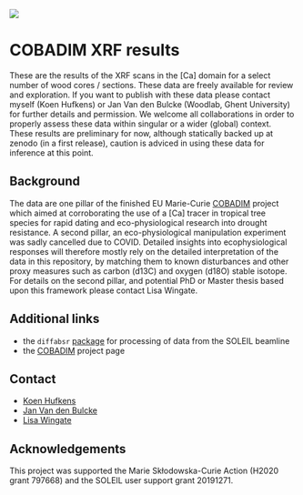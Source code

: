 [![](https://zenodo.org/badge/DOI/10.5281/zenodo.4719520.svg)](https://doi.org/10.5281/zenodo.4719520)


# COBADIM XRF results

These are the results of the XRF scans in the [Ca] domain for a select number of wood cores / sections. These data are freely available for review and exploration. If you want to publish with these data please contact myself (Koen Hufkens) or Jan Van den Bulcke (Woodlab, Ghent University) for further details and permission. We welcome all collaborations in order to properly assess these data within singular or a wider (global) context. These results are preliminary for now, although statically backed up at zenodo (in a first release), caution is adviced in using these data for inference at this point.

## Background

The data are one pillar of the finished EU Marie-Curie [COBADIM](cobadim.org) project which aimed at corroborating the use of a [Ca] tracer in tropical tree species for rapid dating and eco-physiological research into drought resistance. A second pillar, an eco-physiological manipulation experiment was sadly cancelled due to COVID. Detailed insights into ecophysiological responses will therefore mostly rely on the detailed interpretation of the data in this repository, by matching them to known disturbances and other proxy measures such as carbon (d13C) and oxygen (d18O) stable isotope. For details on the second pillar, and potential PhD or Master thesis based upon this framework please contact Lisa Wingate.

## Additional links

- the `diffabsr` [package](https://github.com/bluegreen-labs/diffabsr) for processing of data from the SOLEIL beamline
- the [COBADIM](cobadim.org) project page

## Contact

- [Koen Hufkens](bluegreenlabs.org)
- [Jan Van den Bulcke](https://www.ugent.be/bw/environment/en/research/woodlab/Staff/jan-van-den-bulcke.htm)
- [Lisa Wingate](https://www.researchgate.net/profile/Lisa-Wingate)

## Acknowledgements

This project was supported the Marie Skłodowska-Curie Action (H2020 grant 797668) and the SOLEIL user support grant 20191271.
